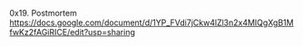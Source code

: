 0x19. Postmortem
https://docs.google.com/document/d/1YP_FVdi7jCkw4lZl3n2x4MIQgXgB1MfwKz2fAGiRICE/edit?usp=sharing
